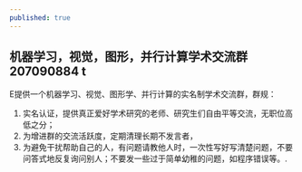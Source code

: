 ```yaml
---
published: true
---
```


## 机器学习，视觉，图形，并行计算学术交流群207090884 t

E提供一个机器学习、视觉、图形学、并行计算的实名制学术交流群，群规：
1. 实名认证，提供真正爱好学术研究的老师、研究生们自由平等交流，无职位高低之分；
2. 为增进群的交流活跃度，定期清理长期不发言者，
3. 为避免干扰帮助自己的人，有问题请教他人时，一次性写好写清楚问题，不要问答式地反复询问别人；不要发一些过于简单幼稚的问题，如程序错误等。.